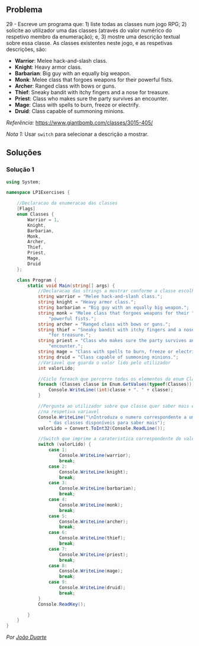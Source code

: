 ## Problema

29 - Escreve um programa que: 1) liste todas as classes num jogo RPG; 2)
solicite ao utilizador uma das classes (através do valor numérico do respetivo
membro da enumeração); e, 3) mostre uma descrição textual sobre essa classe. As
classes existentes neste jogo, e as respetivas descrições, são:

* **Warrior**: Melee hack-and-slash class.
* **Knight**: Heavy armor class.
* **Barbarian**: Big guy with an equally big weapon.
* **Monk**: Melee class that forgoes weapons for their powerful fists.
* **Archer**: Ranged class with bows or guns.
* **Thief**: Sneaky bandit with itchy fingers and a nose for treasure.
* **Priest**: Class who makes sure the party survives an encounter.
* **Mage**: Class with spells to burn, freeze or electrify.
* **Druid**: Class capable of summoning minions.

_Referência:_ https://www.giantbomb.com/classes/3015-405/

_Nota 1:_ Usar `switch` para selecionar a descrição a mostrar.

## Soluções

### Solução 1

```cs
using System;

namespace LP1Exercises {

    //Declaracao da enumeracao das classes
    [Flags]
    enum Classes {
        Warrior = 1,
        Knight,
        Barbarian,
        Monk,
        Archer,
        Thief,
        Priest,
        Mage,
        Druid
    };

    class Program {
        static void Main(string[] args) {
            //Declaracao das strings a mostrar conforme a classe escolhida
            string warrior = "Melee hack-and-slash class.";
            string knight = "Heavy armor class.";
            string barbarian = "Big guy with an equally big weapon.";
            string monk = "Melee class that forgoes weapons for their " +
                "powerful fists.";
            string archer = "Ranged class with bows or guns.";
            string thief = "Sneaky bandit with itchy fingers and a nose " +
                "for treasure.";
            string priest = "Class who makes sure the party survives an " +
                "encounter.";
            string mage = "Class with spells to burn, freeze or electrify.";
            string druid = "Class capable of summoning minions.";
            //Variavel que guarda o valor lido pelo utilizador
            int valorLido;

            //Ciclo foreach que percorre todos os elementos da enum Classes
            foreach (Classes classe in Enum.GetValues(typeof(Classes))) {
                Console.WriteLine((int)classe + ". " + classe);
            }

            //Pergunta ao utilizador sobre que classe quer saber mais e guarda
            //na respetiva variavel
            Console.WriteLine("\nIntroduza o numero correspondente a uma" +
                " das classes disponíveis para saber mais");
            valorLido = Convert.ToInt32(Console.ReadLine());

            //Switch que imprime a carateristica correspondente do valor lido
            switch (valorLido) {
                case 1:
                    Console.WriteLine(warrior);
                    break;
                case 2:
                    Console.WriteLine(knight);
                    break;
                case 3:
                    Console.WriteLine(barbarian);
                    break;
                case 4:
                    Console.WriteLine(monk);
                    break;
                case 5:
                    Console.WriteLine(archer);
                    break;
                case 6:
                    Console.WriteLine(thief);
                    break;
                case 7:
                    Console.WriteLine(priest);
                    break;
                case 8:
                    Console.WriteLine(mage);
                    break;
                case 9:
                    Console.WriteLine(druid);
                    break;
            }
            Console.ReadKey();

        }
    }
}
```

*Por [João Duarte](https://github.com/JoaoAlexandreDuarte)*
